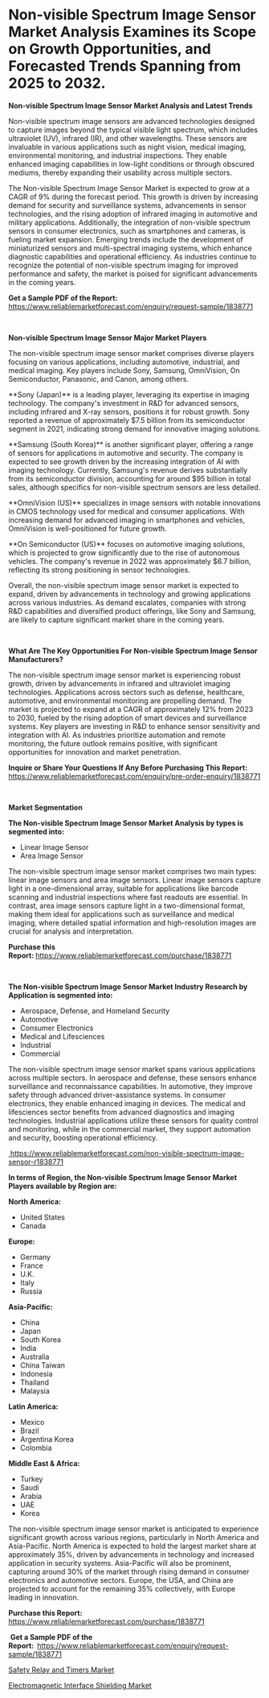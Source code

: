 <p><h1>Non-visible Spectrum Image Sensor Market Analysis Examines its Scope on Growth Opportunities, and Forecasted Trends Spanning from 2025 to 2032.</h1></p><p><strong>Non-visible Spectrum Image Sensor Market Analysis and Latest Trends</strong></p>
<p><p>Non-visible spectrum image sensors are advanced technologies designed to capture images beyond the typical visible light spectrum, which includes ultraviolet (UV), infrared (IR), and other wavelengths. These sensors are invaluable in various applications such as night vision, medical imaging, environmental monitoring, and industrial inspections. They enable enhanced imaging capabilities in low-light conditions or through obscured mediums, thereby expanding their usability across multiple sectors.</p><p>The Non-visible Spectrum Image Sensor Market is expected to grow at a CAGR of 9% during the forecast period. This growth is driven by increasing demand for security and surveillance systems, advancements in sensor technologies, and the rising adoption of infrared imaging in automotive and military applications. Additionally, the integration of non-visible spectrum sensors in consumer electronics, such as smartphones and cameras, is fueling market expansion. Emerging trends include the development of miniaturized sensors and multi-spectral imaging systems, which enhance diagnostic capabilities and operational efficiency. As industries continue to recognize the potential of non-visible spectrum imaging for improved performance and safety, the market is poised for significant advancements in the coming years.</p></p>
<p><strong>Get a Sample PDF of the Report:&nbsp;</strong> <a href="https://www.reliablemarketforecast.com/enquiry/request-sample/1838771?utm_campaign=1130&utm_medium=2&utm_source=Github&utm_content=ia&utm_term=13022025&utm_id=non-visible-spectrum-image-sensor">https://www.reliablemarketforecast.com/enquiry/request-sample/1838771</a></p>
<p>&nbsp;</p>
<p><strong>Non-visible Spectrum Image Sensor Major Market Players</strong></p>
<p><p>The non-visible spectrum image sensor market comprises diverse players focusing on various applications, including automotive, industrial, and medical imaging. Key players include Sony, Samsung, OmniVision, On Semiconductor, Panasonic, and Canon, among others.</p><p>**Sony (Japan)** is a leading player, leveraging its expertise in imaging technology. The company's investment in R&D for advanced sensors, including infrared and X-ray sensors, positions it for robust growth. Sony reported a revenue of approximately $7.5 billion from its semiconductor segment in 2021, indicating strong demand for innovative imaging solutions.</p><p>**Samsung (South Korea)** is another significant player, offering a range of sensors for applications in automotive and security. The company is expected to see growth driven by the increasing integration of AI with imaging technology. Currently, Samsung's revenue derives substantially from its semiconductor division, accounting for around $95 billion in total sales, although specifics for non-visible spectrum sensors are less detailed.</p><p>**OmniVision (US)** specializes in image sensors with notable innovations in CMOS technology used for medical and consumer applications. With increasing demand for advanced imaging in smartphones and vehicles, OmniVision is well-positioned for future growth.</p><p>**On Semiconductor (US)** focuses on automotive imaging solutions, which is projected to grow significantly due to the rise of autonomous vehicles. The company's revenue in 2022 was approximately $6.7 billion, reflecting its strong positioning in sensor technologies.</p><p>Overall, the non-visible spectrum image sensor market is expected to expand, driven by advancements in technology and growing applications across various industries. As demand escalates, companies with strong R&D capabilities and diversified product offerings, like Sony and Samsung, are likely to capture significant market share in the coming years.</p></p>
<p>&nbsp;</p>
<p><strong>What Are The Key Opportunities For Non-visible Spectrum Image Sensor Manufacturers?</strong></p>
<p><p>The non-visible spectrum image sensor market is experiencing robust growth, driven by advancements in infrared and ultraviolet imaging technologies. Applications across sectors such as defense, healthcare, automotive, and environmental monitoring are propelling demand. The market is projected to expand at a CAGR of approximately 12% from 2023 to 2030, fueled by the rising adoption of smart devices and surveillance systems. Key players are investing in R&D to enhance sensor sensitivity and integration with AI. As industries prioritize automation and remote monitoring, the future outlook remains positive, with significant opportunities for innovation and market penetration.</p></p>
<p><strong>Inquire or Share Your Questions If Any Before Purchasing This Report:</strong> <a href="https://www.reliablemarketforecast.com/enquiry/pre-order-enquiry/1838771?utm_campaign=1130&utm_medium=2&utm_source=Github&utm_content=ia&utm_term=13022025&utm_id=non-visible-spectrum-image-sensor">https://www.reliablemarketforecast.com/enquiry/pre-order-enquiry/1838771</a></p>
<p>&nbsp;</p>
<p><strong>Market Segmentation</strong></p>
<p><strong>The Non-visible Spectrum Image Sensor Market Analysis by types is segmented into:</strong></p>
<p><ul><li>Linear Image Sensor</li><li>Area Image Sensor</li></ul></p>
<p><p>The non-visible spectrum image sensor market comprises two main types: linear image sensors and area image sensors. Linear image sensors capture light in a one-dimensional array, suitable for applications like barcode scanning and industrial inspections where fast readouts are essential. In contrast, area image sensors capture light in a two-dimensional format, making them ideal for applications such as surveillance and medical imaging, where detailed spatial information and high-resolution images are crucial for analysis and interpretation.</p></p>
<p><strong>Purchase this Report:&nbsp;</strong><a href="https://www.reliablemarketforecast.com/purchase/1838771?utm_campaign=1130&utm_medium=2&utm_source=Github&utm_content=ia&utm_term=13022025&utm_id=non-visible-spectrum-image-sensor">https://www.reliablemarketforecast.com/purchase/1838771</a></p>
<p>&nbsp;</p>
<p><strong>The Non-visible Spectrum Image Sensor Market Industry Research by Application is segmented into:</strong></p>
<p><ul><li>Aerospace, Defense, and Homeland Security</li><li>Automotive</li><li>Consumer Electronics</li><li>Medical and Lifesciences</li><li>Industrial</li><li>Commercial</li></ul></p>
<p><p>The non-visible spectrum image sensor market spans various applications across multiple sectors. In aerospace and defense, these sensors enhance surveillance and reconnaissance capabilities. In automotive, they improve safety through advanced driver-assistance systems. In consumer electronics, they enable enhanced imaging in devices. The medical and lifesciences sector benefits from advanced diagnostics and imaging technologies. Industrial applications utilize these sensors for quality control and monitoring, while in the commercial market, they support automation and security, boosting operational efficiency.</p></p>
<p><a href="https://www.reliablemarketforecast.com/non-visible-spectrum-image-sensor-r1838771?utm_campaign=1130&utm_medium=2&utm_source=Github&utm_content=ia&utm_term=13022025&utm_id=non-visible-spectrum-image-sensor">&nbsp;https://www.reliablemarketforecast.com/non-visible-spectrum-image-sensor-r1838771</a></p>
<p><strong>In terms of Region, the Non-visible Spectrum Image Sensor Market Players available by Region are:</strong></p>
<p>
    <p> <strong> North America: </strong>
        <ul>
            <li>United States</li>
            <li>Canada</li>
        </ul>
        </p> 
    <p> <strong> Europe: </strong>
        <ul>
            <li>Germany</li>
            <li>France</li>
            <li>U.K.</li>
            <li>Italy</li>
            <li>Russia</li>
        </ul>
        </p> 
    <p> <strong> Asia-Pacific: </strong>
        <ul>
            <li>China</li>
            <li>Japan</li>
            <li>South Korea</li>
            <li>India</li>
            <li>Australia</li>
            <li>China Taiwan</li>
            <li>Indonesia</li>
            <li>Thailand</li>
            <li>Malaysia</li>
        </ul>
        </p> 
    <p> <strong> Latin America: </strong>
        <ul>
            <li>Mexico</li>
            <li>Brazil</li>
            <li>Argentina Korea</li>
            <li>Colombia</li>
        </ul>
        </p> 
    <p> <strong> Middle East & Africa: </strong>
        <ul>
            <li>Turkey</li>
            <li>Saudi</li>
            <li>Arabia</li>
            <li>UAE</li>
            <li>Korea</li>
        </ul>
    </p>
    </p>
<p><p>The non-visible spectrum image sensor market is anticipated to experience significant growth across various regions, particularly in North America and Asia-Pacific. North America is expected to hold the largest market share at approximately 35%, driven by advancements in technology and increased application in security systems. Asia-Pacific will also be prominent, capturing around 30% of the market through rising demand in consumer electronics and automotive sectors. Europe, the USA, and China are projected to account for the remaining 35% collectively, with Europe leading in innovation.</p></p>
<p><strong>Purchase this Report: </strong><a href="https://www.reliablemarketforecast.com/purchase/1838771?utm_campaign=1130&utm_medium=2&utm_source=Github&utm_content=ia&utm_term=13022025&utm_id=non-visible-spectrum-image-sensor">https://www.reliablemarketforecast.com/purchase/1838771</a></p>
<p>&nbsp;<strong>Get a Sample PDF of the Report:&nbsp;&nbsp;</strong><a href="https://www.reliablemarketforecast.com/enquiry/request-sample/1838771?utm_campaign=1130&utm_medium=2&utm_source=Github&utm_content=ia&utm_term=13022025&utm_id=non-visible-spectrum-image-sensor">https://www.reliablemarketforecast.com/enquiry/request-sample/1838771</a></p>
<p><strong></strong></p>
<p><p><a href="https://github.com/cachuhashieb/Market-Research-Report-List-1/blob/main/safety-relay-and-timers-market.md?utm_campaign=1130&utm_medium=2&utm_source=Github&utm_content=ia&utm_term=13022025&utm_id=non-visible-spectrum-image-sensor">Safety Relay and Timers Market</a></p><p><a href="https://github.com/RickHolmes3/Market-Research-Report-List-7/blob/main/electromagnetic-interface-shielding-market.md?utm_campaign=1130&utm_medium=2&utm_source=Github&utm_content=ia&utm_term=13022025&utm_id=non-visible-spectrum-image-sensor">Electromagnetic Interface Shielding Market</a></p></p>